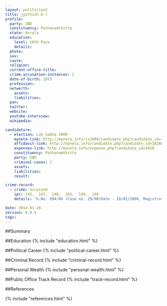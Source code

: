 ```yaml
---
layout: politician2
title: jyothish m r
profile: 
  party: IND
  constituency: Pathanamthitta
  state: Kerala
  education: 
    level: 10th Pass
    details: 
  photo: 
  sex: 
  caste: 
  religion: 
  current-office-title: 
  crime-accusation-instances: 1
  date-of-birth: 1973
  profession: 
  networth: 
    assets: 
    liabilities: 
  pan: 
  twitter: 
  website: 
  youtube-interview: 
  wikipedia: 

candidature: 
  - election: Lok Sabha 2009
    myneta-link: http://myneta.info/ls2009/candidate.php?candidate_id=1628
    affidavit-link: http://myneta.info/candidate.php?candidate_id=1628&scan=original
    expenses-link: http://myneta.info/expense.php?candidate_id=1628
    constituency: Pathanamthitta 
    party: IND
    criminal-cases: 1
    assets: 
    liabilities: 
    result:  

crime-record: 
  - crime: accussed
    ipc: 143,  147,  148,  283,  149,  189
    details: "G.No. 994/06 (Case no. 29/08)Date - 20/02/2008, Magistrat Court Pattanamthitta" 

date: 2014-01-28
version: 0.0.5
tags: 
---
```

##Summary


##Education
{% include "education.html" %}


##Political Career
{% include "political-career.html" %}


##Criminal Record
{% include "criminal-record.html" %}


##Personal Wealth
{% include "personal-wealth.html" %}


##Public Office Track Record
{% include "track-record.html" %}


##References


{% include "references.html" %}